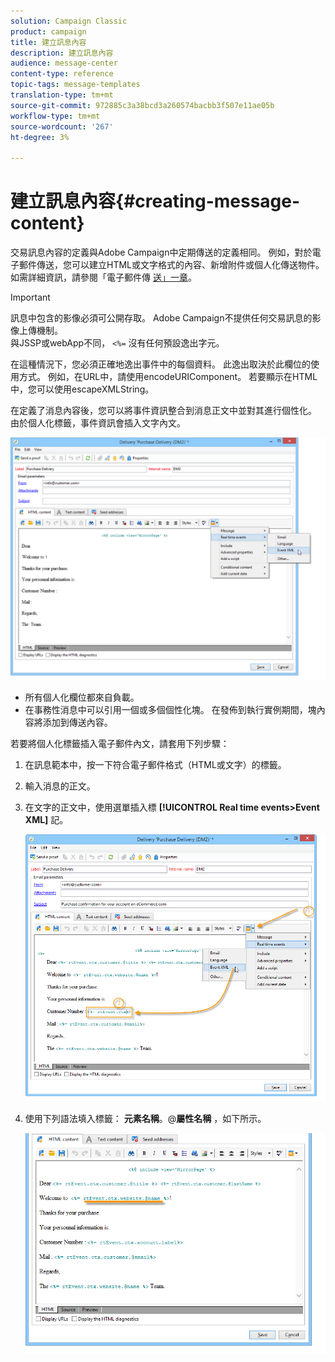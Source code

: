 ```yaml
---
solution: Campaign Classic
product: campaign
title: 建立訊息內容
description: 建立訊息內容
audience: message-center
content-type: reference
topic-tags: message-templates
translation-type: tm+mt
source-git-commit: 972885c3a38bcd3a260574bacbb3f507e11ae05b
workflow-type: tm+mt
source-wordcount: '267'
ht-degree: 3%

---
```



# 建立訊息內容{#creating-message-content}

交易訊息內容的定義與Adobe Campaign中定期傳送的定義相同。 例如，對於電子郵件傳送，您可以建立HTML或文字格式的內容、新增附件或個人化傳送物件。 如需詳細資訊，請參閱「電子郵件傳 [送」一章](../../delivery/using/about-email-channel.md)。

>[!IMPORTANT]
>
>訊息中包含的影像必須可公開存取。 Adobe Campaign不提供任何交易訊息的影像上傳機制。\
>與JSSP或webApp不同， `<%=` 沒有任何預設逸出字元。
>
>在這種情況下，您必須正確地逸出事件中的每個資料。 此逸出取決於此欄位的使用方式。 例如，在URL中，請使用encodeURIComponent。 若要顯示在HTML中，您可以使用escapeXMLString。

在定義了消息內容後，您可以將事件資訊整合到消息正文中並對其進行個性化。 由於個人化標籤，事件資訊會插入文字內文。

![](assets/messagecenter_create_content_001.png)

* 所有個人化欄位都來自負載。
* 在事務性消息中可以引用一個或多個個性化塊。 在發佈到執行實例期間，塊內容將添加到傳送內容。

若要將個人化標籤插入電子郵件內文，請套用下列步驟：

1. 在訊息範本中，按一下符合電子郵件格式（HTML或文字）的標籤。
1. 輸入消息的正文。
1. 在文字的正文中，使用選單插入標 **[!UICONTROL Real time events>Event XML]** 記。

   ![](assets/messagecenter_create_custo_002.png)

1. 使用下列語法填入標籤： **元素名稱**。@**屬性名稱** ，如下所示。

   ![](assets/messagecenter_create_custo_003.png)

